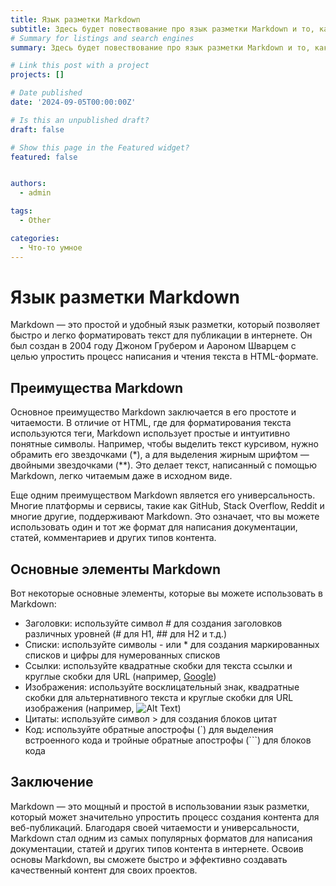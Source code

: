 ```yaml
---
title: Язык разметки Markdown
subtitle: Здесь будет повествование про язык разметки Markdown и то, как им пользоваться.
# Summary for listings and search engines
summary: Здесь будет повествование про язык разметки Markdown и то, как им пользоваться.

# Link this post with a project
projects: []

# Date published
date: '2024-09-05T00:00:00Z'

# Is this an unpublished draft?
draft: false

# Show this page in the Featured widget?
featured: false


authors:
  - admin

tags:
  - Other

categories:
  - Что-то умное
---
```

# Язык разметки Markdown

Markdown — это простой и удобный язык разметки, который позволяет быстро и легко форматировать текст для публикации в интернете. Он был создан в 2004 году Джоном Грубером и Аароном Шварцем с целью упростить процесс написания и чтения текста в HTML-формате.
 
## Преимущества Markdown

Основное преимущество Markdown заключается в его простоте и читаемости. В отличие от HTML, где для форматирования текста используются теги, Markdown использует простые и интуитивно понятные символы. Например, чтобы выделить текст курсивом, нужно обрамить его звездочками (*), а для выделения жирным шрифтом — двойными звездочками (**). Это делает текст, написанный с помощью Markdown, легко читаемым даже в исходном виде.

Еще одним преимуществом Markdown является его универсальность. Многие платформы и сервисы, такие как GitHub, Stack Overflow, Reddit и многие другие, поддерживают Markdown. Это означает, что вы можете использовать один и тот же формат для написания документации, статей, комментариев и других типов контента.

## Основные элементы Markdown

Вот некоторые основные элементы, которые вы можете использовать в Markdown:

- Заголовки: используйте символ # для создания заголовков различных уровней (# для H1, ## для H2 и т.д.)
- Списки: используйте символы - или * для создания маркированных списков и цифры для нумерованных списков
- Ссылки: используйте квадратные скобки для текста ссылки и круглые скобки для URL (например, [Google](https://www.google.com/))
- Изображения: используйте восклицательный знак, квадратные скобки для альтернативного текста и круглые скобки для URL изображения (например, ![Alt Text](image.jpg))
- Цитаты: используйте символ > для создания блоков цитат
- Код: используйте обратные апострофы (`) для выделения встроенного кода и тройные обратные апострофы (```) для блоков кода

## Заключение

Markdown — это мощный и простой в использовании язык разметки, который может значительно упростить процесс создания контента для веб-публикаций. Благодаря своей читаемости и универсальности, Markdown стал одним из самых популярных форматов для написания документации, статей и других типов контента в интернете. Освоив основы Markdown, вы сможете быстро и эффективно создавать качественный контент для своих проектов.
